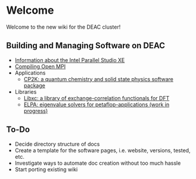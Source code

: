 # Welcome

Welcome to the new wiki for the DEAC cluster!


##  Building and Managing Software on DEAC

* [Information about the Intel Parallel Studio XE](intel_compilers.md)
* [Compiling Open MPI](openmpi.md)
* Applications
    * [CP2K: a quantum chemistry and solid state physics software package](cp2k.md)
* Libraries
    * [Libxc: a library of exchange-correlation functionals for DFT](libxc.md)
    * [ELPA: eigenvalue solvers for petaflop-applications (work in progress)](elpa.md)


## To-Do

* Decide directory structure of docs
* Create a template for the software pages, i.e. website, versions, tested, etc.
* Investigate ways to automate doc creation without too much hassle
* Start porting existing wiki
